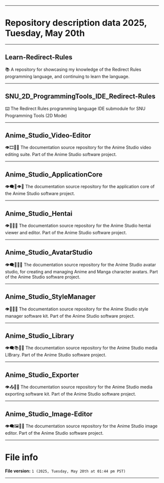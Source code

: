 
***

# Repository description data 2025, Tuesday, May 20th

---

## Learn-Redirect-Rules

📚️ A repository for showcasing my knowledge of the Redirect Rules programming language, and continuing to learn the language. 

---

## SNU_2D_ProgrammingTools_IDE_Redirect-Rules

⌨️ The Redirect Rules programming language IDE submodule for SNU Programming Tools (2D Mode)

---

## Anime_Studio_Video-Editor

👁️🎞️🎴️📖️ The documentation source repository for the Anime Studio video editing suite. Part of the Anime Studio software project. 

---

## Anime_Studio_ApplicationCore

👁️‍🗨️️🎴️👁️📖️ The documentation source repository for the application core of the Anime Studio software project. 

---

## Anime_Studio_Hentai

👁️🔞️🎴️📖️ The documentation source repository for the Anime Studio hentai viewer and editor. Part of the Anime Studio software project. 

---

## Anime_Studio_AvatarStudio

👁️‍🗨️️🎴️🎎️📖️ The documentation source repository for the Anime Studio avatar studio, for creating and managing Anime and Manga character avatars. Part of the Anime Studio software project. 

---

## Anime_Studio_StyleManager

👁️🎨️🎴️📖️ The documentation source repository for the Anime Studio style manager software kit. Part of the Anime Studio software project. 

---

## Anime_Studio_Library

👁️‍🗨️️📚️🎴️📖️ The documentation source repository for the Anime Studio media LIBrary. Part of the Anime Studio software project. 

---

## Anime_Studio_Exporter

👁️📤️🎴️📖️ The documentation source repository for the Anime Studio media exporting software kit. Part of the Anime Studio software project. 

---

## Anime_Studio_Image-Editor

👁️‍🗨️️🖼️🎴️📖️ The documentation source repository for the Anime Studio image editor. Part of the Anime Studio software project. 

***

# File info

**File version:** `1 (2025, Tuesday, May 20th at 01:44 pm PST)`

***

